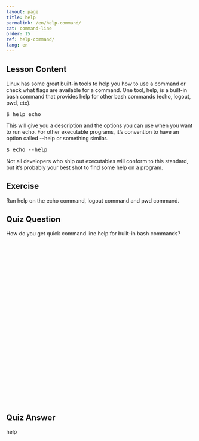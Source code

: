 ```yaml
---
layout: page
title: help
permalink: /en/help-command/
cat: command-line
order: 15
ref: help-command/
lang: en
---
```


## Lesson Content

Linux has some great built-in tools to help you how to use a command or check what flags are available for a command. One tool, help, is a built-in bash command that provides help for other bash commands (echo, logout, pwd, etc).

<pre>$ help echo</pre>

This will give you a description and the options you can use when you want to run echo. For other executable programs, it’s convention to have an option called --help or something similar. 

<pre>$ echo --help</pre>

Not all developers who ship out executables will conform to this standard, but it’s probably your best shot to find some help on a program.

## Exercise

Run help on the echo command, logout command and pwd command.

## Quiz Question

How do you get quick command line help for built-in bash commands?  
<br /><br /><br /><br /><br /><br /><br /><br /><br /><br /><br /><br /><br /><br /><br /><br /><br /><br /><br /><br /><br /><br /><br /><br /><br /><br />

## Quiz Answer

help